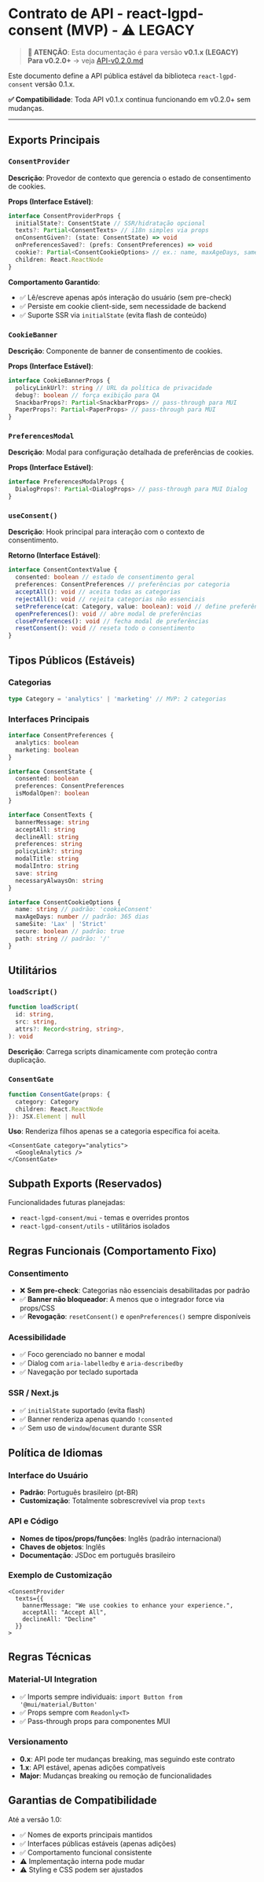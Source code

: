 # Contrato de API - react-lgpd-consent (MVP) - ⚠️ LEGACY

> **📢 ATENÇÃO**: Esta documentação é para versão **v0.1.x (LEGACY)**  
> **Para v0.2.0+** → veja [API-v0.2.0.md](./API-v0.2.0.md)

Este documento define a API pública estável da biblioteca `react-lgpd-consent` versão 0.1.x.

**✅ Compatibilidade**: Toda API v0.1.x continua funcionando em v0.2.0+ sem mudanças.

---

## Exports Principais

### `ConsentProvider`

**Descrição**: Provedor de contexto que gerencia o estado de consentimento de cookies.

**Props (Interface Estável)**:

```typescript
interface ConsentProviderProps {
  initialState?: ConsentState // SSR/hidratação opcional
  texts?: Partial<ConsentTexts> // i18n simples via props
  onConsentGiven?: (state: ConsentState) => void
  onPreferencesSaved?: (prefs: ConsentPreferences) => void
  cookie?: Partial<ConsentCookieOptions> // ex.: name, maxAgeDays, sameSite, secure
  children: React.ReactNode
}
```

**Comportamento Garantido**:

- ✅ Lê/escreve apenas após interação do usuário (sem pre-check)
- ✅ Persiste em cookie client-side, sem necessidade de backend
- ✅ Suporte SSR via `initialState` (evita flash de conteúdo)

### `CookieBanner`

**Descrição**: Componente de banner de consentimento de cookies.

**Props (Interface Estável)**:

```typescript
interface CookieBannerProps {
  policyLinkUrl?: string // URL da política de privacidade
  debug?: boolean // força exibição para QA
  SnackbarProps?: Partial<SnackbarProps> // pass-through para MUI
  PaperProps?: Partial<PaperProps> // pass-through para MUI
}
```

### `PreferencesModal`

**Descrição**: Modal para configuração detalhada de preferências de cookies.

**Props (Interface Estável)**:

```typescript
interface PreferencesModalProps {
  DialogProps?: Partial<DialogProps> // pass-through para MUI Dialog
}
```

### `useConsent()`

**Descrição**: Hook principal para interação com o contexto de consentimento.

**Retorno (Interface Estável)**:

```typescript
interface ConsentContextValue {
  consented: boolean // estado de consentimento geral
  preferences: ConsentPreferences // preferências por categoria
  acceptAll(): void // aceita todas as categorias
  rejectAll(): void // rejeita categorias não essenciais
  setPreference(cat: Category, value: boolean): void // define preferência específica
  openPreferences(): void // abre modal de preferências
  closePreferences(): void // fecha modal de preferências
  resetConsent(): void // reseta todo o consentimento
}
```

## Tipos Públicos (Estáveis)

### Categorias

```typescript
type Category = 'analytics' | 'marketing' // MVP: 2 categorias
```

### Interfaces Principais

```typescript
interface ConsentPreferences {
  analytics: boolean
  marketing: boolean
}

interface ConsentState {
  consented: boolean
  preferences: ConsentPreferences
  isModalOpen?: boolean
}

interface ConsentTexts {
  bannerMessage: string
  acceptAll: string
  declineAll: string
  preferences: string
  policyLink?: string
  modalTitle: string
  modalIntro: string
  save: string
  necessaryAlwaysOn: string
}

interface ConsentCookieOptions {
  name: string // padrão: 'cookieConsent'
  maxAgeDays: number // padrão: 365 dias
  sameSite: 'Lax' | 'Strict'
  secure: boolean // padrão: true
  path: string // padrão: '/'
}
```

## Utilitários

### `loadScript()`

```typescript
function loadScript(
  id: string,
  src: string,
  attrs?: Record<string, string>,
): void
```

**Descrição**: Carrega scripts dinamicamente com proteção contra duplicação.

### `ConsentGate`

```typescript
function ConsentGate(props: {
  category: Category
  children: React.ReactNode
}): JSX.Element | null
```

**Uso**: Renderiza filhos apenas se a categoria específica foi aceita.

```tsx
<ConsentGate category="analytics">
  <GoogleAnalytics />
</ConsentGate>
```

## Subpath Exports (Reservados)

Funcionalidades futuras planejadas:

- `react-lgpd-consent/mui` - temas e overrides prontos
- `react-lgpd-consent/utils` - utilitários isolados

## Regras Funcionais (Comportamento Fixo)

### Consentimento

- ❌ **Sem pre-check**: Categorias não essenciais desabilitadas por padrão
- ✅ **Banner não bloqueador**: A menos que o integrador force via props/CSS
- ✅ **Revogação**: `resetConsent()` e `openPreferences()` sempre disponíveis

### Acessibilidade

- ✅ Foco gerenciado no banner e modal
- ✅ Dialog com `aria-labelledby` e `aria-describedby`
- ✅ Navegação por teclado suportada

### SSR / Next.js

- ✅ `initialState` suportado (evita flash)
- ✅ Banner renderiza apenas quando `!consented`
- ✅ Sem uso de `window`/`document` durante SSR

## Política de Idiomas

### Interface do Usuário

- **Padrão**: Português brasileiro (pt-BR)
- **Customização**: Totalmente sobrescrevível via prop `texts`

### API e Código

- **Nomes de tipos/props/funções**: Inglês (padrão internacional)
- **Chaves de objetos**: Inglês
- **Documentação**: JSDoc em português brasileiro

### Exemplo de Customização

```tsx
<ConsentProvider
  texts={{
    bannerMessage: "We use cookies to enhance your experience.",
    acceptAll: "Accept All",
    declineAll: "Decline"
  }}
>
```

## Regras Técnicas

### Material-UI Integration

- ✅ Imports sempre individuais: `import Button from '@mui/material/Button'`
- ✅ Props sempre com `Readonly<T>`
- ✅ Pass-through props para componentes MUI

### Versionamento

- **0.x**: API pode ter mudanças breaking, mas seguindo este contrato
- **1.x**: API estável, apenas adições compatíveis
- **Major**: Mudanças breaking ou remoção de funcionalidades

## Garantias de Compatibilidade

Até a versão 1.0:

- ✅ Nomes de exports principais mantidos
- ✅ Interfaces públicas estáveis (apenas adições)
- ✅ Comportamento funcional consistente
- ⚠️ Implementação interna pode mudar
- ⚠️ Styling e CSS podem ser ajustados
